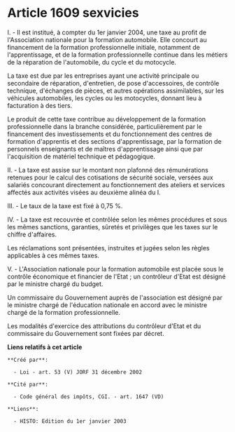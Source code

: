 # Article 1609 sexvicies

I. - Il est institué, à compter du 1er janvier 2004, une taxe au profit de l'Association nationale pour la formation
automobile. Elle concourt au financement de la formation professionnelle initiale, notamment de l'apprentissage, et de la
formation professionnelle continue dans les métiers de la réparation de l'automobile, du cycle et du motocycle.

La taxe est due par les entreprises ayant une activité principale ou secondaire de réparation, d'entretien, de pose
d'accessoires, de contrôle technique, d'échanges de pièces, et autres opérations assimilables, sur les véhicules automobiles,
les cycles ou les motocycles, donnant lieu à facturation à des tiers.

Le produit de cette taxe contribue au développement de la formation professionnelle dans la branche considérée,
particulièrement par le financement des investissements et du fonctionnement des centres de formation d'apprentis et des
sections d'apprentissage, par la formation de personnels enseignants et de maîtres d'apprentissage ainsi que par
l'acquisition de matériel technique et pédagogique.

II. - La taxe est assise sur le montant non plafonné des rémunérations retenues pour le calcul des cotisations de sécurité
sociale, versées aux salariés concourant directement au fonctionnement des ateliers et services affectés aux activités visées
au deuxième alinéa du I.

III. - Le taux de la taxe est fixé à 0,75 %.

IV. - La taxe est recouvrée et contrôlée selon les mêmes procédures et sous les mêmes sanctions, garanties, sûretés et
privilèges que les taxes sur le chiffre d'affaires.

Les réclamations sont présentées, instruites et jugées selon les règles applicables à ces mêmes taxes.

V. - L'Association nationale pour la formation automobile est placée sous le contrôle économique et financier de l'Etat ; un
contrôleur d'Etat est désigné par le ministre chargé du budget.

Un commissaire du Gouvernement auprès de l'association est désigné par le ministre chargé de l'éducation nationale en accord
avec le ministre chargé de la formation professionnelle.

Les modalités d'exercice des attributions du contrôleur d'Etat et du commissaire du Gouvernement sont fixées par décret.

**Liens relatifs à cet article**

	**Créé par**:

	  - Loi - art. 53 (V) JORF 31 décembre 2002

	**Cité par**:

	  - Code général des impôts, CGI. - art. 1647 (VD)

	**Liens**:

	  - HISTO: Edition du 1er janvier 2003
